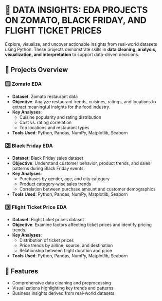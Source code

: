 # **🚀 DATA INSIGHTS: EDA PROJECTS ON ZOMATO, BLACK FRIDAY, AND FLIGHT TICKET PRICES**

Explore, visualize, and uncover actionable insights from real-world datasets using Python. These projects demonstrate skills in **data cleaning, analysis, visualization, and interpretation** to support data-driven decisions.

## 📂 Projects Overview

### 1️⃣ Zomato EDA
- **Dataset**: Zomato restaurant data  
- **Objective**: Analyze restaurant trends, cuisines, ratings, and locations to extract meaningful insights for the food industry.  
- **Key Analyses**:
  - Cuisine popularity and rating distribution  
  - Cost vs. rating correlation  
  - Top locations and restaurant types  
- **Tools Used**: Python, Pandas, NumPy, Matplotlib, Seaborn  

### 2️⃣ Black Friday EDA
- **Dataset**: Black Friday sales dataset  
- **Objective**: Understand customer behavior, product trends, and sales patterns during Black Friday events.  
- **Key Analyses**:
  - Purchases by gender, age, and city category  
  - Product category-wise sales trends  
  - Correlation between purchase amount and customer demographics  
- **Tools Used**: Python, Pandas, NumPy, Matplotlib, Seaborn  

### 3️⃣ Flight Ticket Price EDA
- **Dataset**: Flight ticket prices dataset  
- **Objective**: Examine factors affecting ticket prices and identify pricing trends.  
- **Key Analyses**:
  - Distribution of ticket prices  
  - Price trends by airline, source, and destination  
  - Relationship between flight duration and price  
- **Tools Used**: Python, Pandas, NumPy, Matplotlib, Seaborn  

## 🔧 Features
- Comprehensive data cleaning and preprocessing  
- Visualizations highlighting key trends and patterns  
- Business insights derived from real-world datasets  
